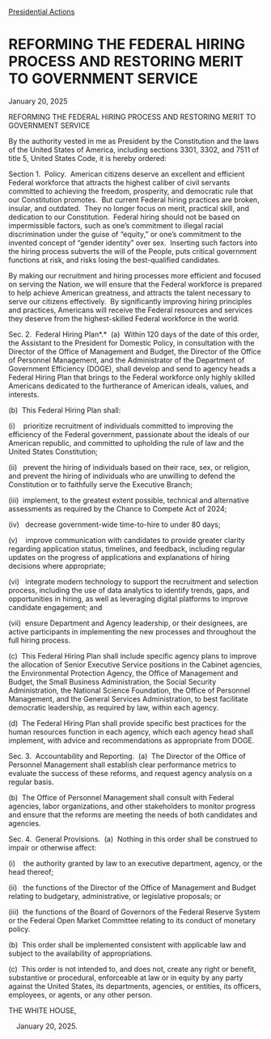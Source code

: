 [Presidential Actions](https://www.whitehouse.gov/presidential-actions/)

# 					REFORMING THE FEDERAL HIRING PROCESS AND RESTORING MERIT TO GOVERNMENT SERVICE				

January 20, 2025

REFORMING THE FEDERAL HIRING PROCESS AND RESTORING MERIT TO GOVERNMENT SERVICE

By the authority vested in me as President by the Constitution and the laws of the United States of America, including sections 3301, 3302, and 7511 of title 5, United States Code, it is hereby ordered:

Section 1.  Policy.  American citizens deserve an excellent and efficient Federal workforce that attracts the highest caliber of civil servants committed to achieving the freedom, prosperity, and democratic rule that our Constitution promotes.  But current Federal hiring practices are broken, insular, and outdated.  They no longer focus on merit, practical skill, and dedication to our Constitution.  Federal hiring should not be based on impermissible factors, such as one’s commitment to illegal racial discrimination under the guise of “equity,” or one’s commitment to the invented concept of “gender identity” over sex.  Inserting such factors into the hiring process subverts the will of the People, puts critical government functions at risk, and risks losing the best-qualified candidates.

By making our recruitment and hiring processes more efficient and focused on serving the Nation, we will ensure that the Federal workforce is prepared to help achieve American greatness, and attracts the talent necessary to serve our citizens effectively.  By significantly improving hiring principles and practices, Americans will receive the Federal resources and services they deserve from the highest-skilled Federal workforce in the world.

Sec. 2.  Federal Hiring Plan*.*  (a)  Within 120 days of the date of this order, the Assistant to the President for Domestic Policy, in consultation with the Director of the Office of Management and Budget, the Director of the Office of Personnel Management, and the Administrator of the Department of Government Efficiency (DOGE), shall develop and send to agency heads a Federal Hiring Plan that brings to the Federal workforce only highly skilled Americans dedicated to the furtherance of American ideals, values, and interests.

(b)  This Federal Hiring Plan shall:

(i)    prioritize recruitment of individuals committed to improving the efficiency of the Federal government, passionate about the ideals of our American republic, and committed to upholding the rule of law and the United States Constitution;

(ii)   prevent the hiring of individuals based on their race, sex, or religion, and prevent the hiring of individuals who are unwilling to defend the Constitution or to faithfully serve the Executive Branch;

(iii)  implement, to the greatest extent possible, technical and alternative assessments as required by the Chance to Compete Act of 2024;

(iv)   decrease government-wide time-to-hire to under 80 days;

(v)    improve communication with candidates to provide greater clarity regarding application status, timelines, and feedback, including regular updates on the progress of applications and explanations of hiring decisions where appropriate;

(vi)   integrate modern technology to support the recruitment and selection process, including the use of data analytics to identify trends, gaps, and opportunities in hiring, as well as leveraging digital platforms to improve candidate engagement; and

(vii)  ensure Department and Agency leadership, or their designees, are active participants in implementing the new processes and throughout the full hiring process.

(c)  This Federal Hiring Plan shall include specific agency plans to improve the allocation of Senior Executive Service positions in the Cabinet agencies, the Environmental Protection Agency, the Office of Management and Budget, the Small Business Administration, the Social Security Administration, the National Science Foundation, the Office of Personnel Management, and the General Services Administration, to best facilitate democratic leadership, as required by law, within each agency.

(d)  The Federal Hiring Plan shall provide specific best practices for the human resources function in each agency, which each agency head shall implement, with advice and recommendations as appropriate from DOGE.

Sec. 3.  Accountability and Reporting.  (a)  The Director of the Office of Personnel Management shall establish clear performance metrics to evaluate the success of these reforms, and request agency analysis on a regular basis.

(b)  The Office of Personnel Management shall consult with Federal agencies, labor organizations, and other stakeholders to monitor progress and ensure that the reforms are meeting the needs of both candidates and agencies.

Sec. 4.  General Provisions.  (a)  Nothing in this order shall be construed to impair or otherwise affect:

(i)    the authority granted by law to an executive department, agency, or the head thereof;

(ii)   the functions of the Director of the Office of Management and Budget relating to budgetary, administrative, or legislative proposals; or

(iii)  the functions of the Board of Governors of the Federal Reserve System or the Federal Open Market Committee relating to its conduct of monetary policy.

(b)  This order shall be implemented consistent with applicable law and subject to the availability of appropriations.

(c)  This order is not intended to, and does not, create any right or benefit, substantive or procedural, enforceable at law or in equity by any party against the United States, its departments, agencies, or entities, its officers, employees, or agents, or any other person. 

THE WHITE HOUSE,

    January 20, 2025.
